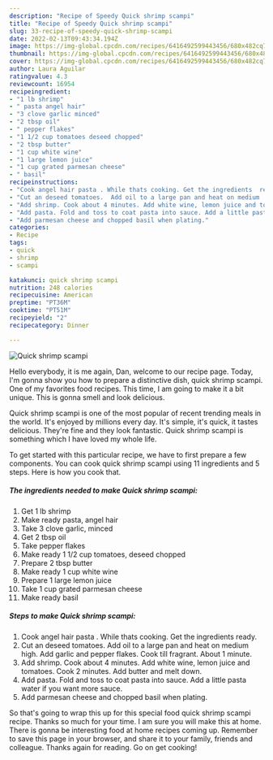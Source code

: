 ```yaml
---
description: "Recipe of Speedy Quick shrimp scampi"
title: "Recipe of Speedy Quick shrimp scampi"
slug: 33-recipe-of-speedy-quick-shrimp-scampi
date: 2022-02-13T09:43:34.194Z
image: https://img-global.cpcdn.com/recipes/6416492599443456/680x482cq70/quick-shrimp-scampi-recipe-main-photo.jpg
thumbnail: https://img-global.cpcdn.com/recipes/6416492599443456/680x482cq70/quick-shrimp-scampi-recipe-main-photo.jpg
cover: https://img-global.cpcdn.com/recipes/6416492599443456/680x482cq70/quick-shrimp-scampi-recipe-main-photo.jpg
author: Laura Aguilar
ratingvalue: 4.3
reviewcount: 16954
recipeingredient:
- "1 lb shrimp"
- " pasta angel hair"
- "3 clove garlic minced"
- "2 tbsp oil"
- " pepper flakes"
- "1 1/2 cup tomatoes deseed chopped"
- "2 tbsp butter"
- "1 cup white wine"
- "1 large lemon juice"
- "1 cup grated parmesan cheese"
- " basil"
recipeinstructions:
- "Cook angel hair pasta . While thats cooking. Get the ingredients  ready."
- "Cut an deseed tomatoes.  Add oil to a large pan and heat on medium  high. Add garlic and pepper flakes. Cook till fragrant.  About 1 minute."
- "Add shrimp. Cook about 4 minutes. Add white wine, lemon juice and tomatoes.  Cook 2 minutes. Add butter and melt down."
- "Add pasta. Fold and toss to coat pasta into sauce. Add a little pasta water if you want more sauce."
- "Add parmesan cheese and chopped basil when plating."
categories:
- Recipe
tags:
- quick
- shrimp
- scampi

katakunci: quick shrimp scampi 
nutrition: 248 calories
recipecuisine: American
preptime: "PT36M"
cooktime: "PT51M"
recipeyield: "2"
recipecategory: Dinner

---
```



![Quick shrimp scampi](https://img-global.cpcdn.com/recipes/6416492599443456/680x482cq70/quick-shrimp-scampi-recipe-main-photo.jpg)

Hello everybody, it is me again, Dan, welcome to our recipe page. Today, I'm gonna show you how to prepare a distinctive dish, quick shrimp scampi. One of my favorites food recipes. This time, I am going to make it a bit unique. This is gonna smell and look delicious.



Quick shrimp scampi is one of the most popular of recent trending meals in the world. It's enjoyed by millions every day. It's simple, it's quick, it tastes delicious. They're fine and they look fantastic. Quick shrimp scampi is something which I have loved my whole life.


To get started with this particular recipe, we have to first prepare a few components. You can cook quick shrimp scampi using 11 ingredients and 5 steps. Here is how you cook that.

<!--inarticleads1-->

##### The ingredients needed to make Quick shrimp scampi:

1. Get 1 lb shrimp
1. Make ready  pasta, angel hair
1. Take 3 clove garlic, minced
1. Get 2 tbsp oil
1. Take  pepper flakes
1. Make ready 1 1/2 cup tomatoes, deseed chopped
1. Prepare 2 tbsp butter
1. Make ready 1 cup white wine
1. Prepare 1 large lemon juice
1. Take 1 cup grated parmesan cheese
1. Make ready  basil




<!--inarticleads2-->

##### Steps to make Quick shrimp scampi:

1. Cook angel hair pasta . While thats cooking. Get the ingredients  ready.
1. Cut an deseed tomatoes.  Add oil to a large pan and heat on medium  high. Add garlic and pepper flakes. Cook till fragrant.  About 1 minute.
1. Add shrimp. Cook about 4 minutes. Add white wine, lemon juice and tomatoes.  Cook 2 minutes. Add butter and melt down.
1. Add pasta. Fold and toss to coat pasta into sauce. Add a little pasta water if you want more sauce.
1. Add parmesan cheese and chopped basil when plating.




So that's going to wrap this up for this special food quick shrimp scampi recipe. Thanks so much for your time. I am sure you will make this at home. There is gonna be interesting food at home recipes coming up. Remember to save this page in your browser, and share it to your family, friends and colleague. Thanks again for reading. Go on get cooking!
